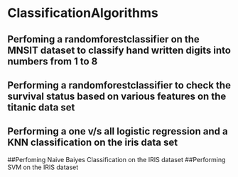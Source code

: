 # ClassificationAlgorithms
## Perfoming a randomforestclassifier on the MNSIT dataset to classify hand written digits into numbers from 1 to 8
## Performing a randomforestclassifier to check the survival status based on various features on the titanic data set
## Performing a one v/s all logistic regression and a KNN classification on the iris data set
##Perfoming Naive Baiyes Classification on the IRIS dataset
##Performing SVM on the IRIS dataset
